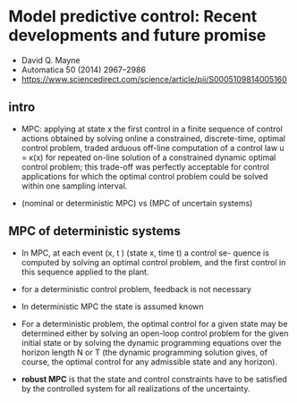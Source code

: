 # Model predictive control: Recent developments and future promise
* David Q. Mayne
* Automatica 50 (2014) 2967–2986
* https://www.sciencedirect.com/science/article/pii/S0005109814005160

## intro
*  MPC: applying at state x the first control in a finite sequence of control
actions obtained by solving online a constrained, discrete-time,
optimal control problem, traded arduous off-line computation of a
control law u = κ(x) for repeated on-line solution of a constrained
dynamic optimal control problem; this trade-off was perfectly
acceptable for control applications for which the optimal control
problem could be solved within one sampling interval.

* (nominal or deterministic MPC) vs (MPC of uncertain systems)

##  MPC of deterministic systems
* In MPC, at each event (x, t ) (state x, time t) a control se-
quence is computed by solving an optimal control problem, and
the first control in this sequence applied to the plant.
* for a deterministic control problem,
feedback is not necessary
* In deterministic MPC the state is assumed known
* For a deterministic problem, the optimal
control for a given state may be determined either by solving an
open-loop control problem for the given initial state or by solving
the dynamic programming equations over the horizon length N or
T (the dynamic programming solution gives, of course, the optimal
control for any admissible state and any horizon).

* **robust MPC** is that the state and
control constraints have to be satisfied by the controlled system
for all realizations of the uncertainty.
